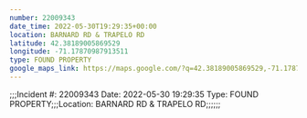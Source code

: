 ```yaml
---
number: 22009343
date_time: 2022-05-30T19:29:35+00:00
location: BARNARD RD & TRAPELO RD
latitude: 42.38189005869529
longitude: -71.17870987913511
type: FOUND PROPERTY
google_maps_link: https://maps.google.com/?q=42.38189005869529,-71.17870987913511
---
```


;;;Incident #: 22009343  Date: 2022-05-30 19:29:35   Type: FOUND PROPERTY;;;Location: BARNARD RD & TRAPELO RD;;;;;;
